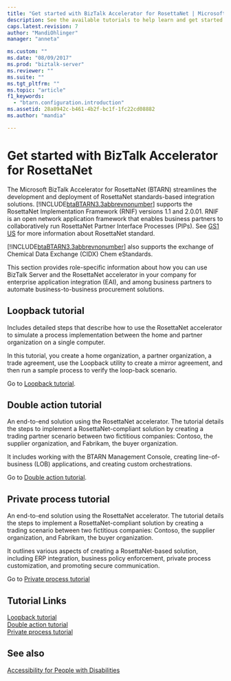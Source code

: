 ```yaml
---
title: "Get started with BizTalk Accelerator for RosettaNet | Microsoft Docs"
description: See the available tutorials to help learn and get started with the RosettaNet accelerator (BTARN) in BizTalk Server
caps.latest.revision: 7
author: "MandiOhlinger" 
manager: "anneta"

ms.custom: ""
ms.date: "08/09/2017"
ms.prod: "biztalk-server"
ms.reviewer: ""
ms.suite: ""
ms.tgt_pltfrm: ""
ms.topic: "article"
f1_keywords: 
  - "btarn.configuration.introduction"
ms.assetid: 28a8942c-b461-4b2f-bc1f-1fc22cd08882
ms.author: "mandia"

---
```

# Get started with BizTalk Accelerator for RosettaNet
The Microsoft BizTalk Accelerator for RosettaNet (BTARN) streamlines the development and deployment of RosettaNet standards-based integration solutions. [!INCLUDE[btaBTARN3.3abbrevnonumber](../../includes/btabtarn3-3abbrevnonumber-md.md)] supports the RosettaNet Implementation Framework (RNIF) versions 1.1 and 2.0.01. RNIF is an open network application framework that enables business partners to collaboratively run RosettaNet Partner Interface Processes (PIPs). See [GS1 US](http://go.microsoft.com/fwlink/?LinkID=33859) for more information about RosettaNet standard.
  
 [!INCLUDE[btaBTARN3.3abbrevnonumber](../../includes/btabtarn3-3abbrevnonumber-md.md)] also supports the exchange of Chemical Data Exchange (CIDX) Chem eStandards.  
  
This section provides role-specific information about how you can use BizTalk Server and the RosettaNet accelerator in your company for enterprise application integration (EAI), and among business partners to automate business-to-business procurement solutions.  

## Loopback tutorial

Includes detailed steps that describe how to use the RosettaNet accelerator to simulate a process implementation between the home and partner organization on a single computer.

In this tutorial, you create a home organization, a partner organization, a trade agreement, use the Loopback utility to create a mirror agreement, and then run a sample process to verify the loop-back scenario.

Go to [Loopback tutorial](loopback-tutorial.md). 

## Double action tutorial

An end-to-end solution using the RosettaNet accelerator. The tutorial details the steps to implement a RosettaNet-compliant solution by creating a trading partner scenario between two fictitious companies: Contoso, the supplier organization, and Fabrikam, the buyer organization.

It includes working with the BTARN Management Console, creating line-of-business (LOB) applications, and creating custom orchestrations.

Go to [Double action tutorial](double-action-tutorial.md). 


## Private process tutorial
An end-to-end solution using the RosettaNet accelerator. The tutorial details the steps to implement a RosettaNet-compliant solution by creating a trading scenario between two fictitious companies: Contoso, the supplier organization, and Fabrikam, the buyer organization.

It outlines various aspects of creating a RosettaNet-based solution, including ERP integration, business policy enforcement, private process customization, and promoting secure communication.

Go to [Private process tutorial](private-process-tutorial.md)


## Tutorial Links
[Loopback tutorial](loopback-tutorial.md)  
[Double action tutorial](double-action-tutorial.md)  
[Private process tutorial](private-process-tutorial.md)

## See also
[Accessibility for People with Disabilities](accessibility-for-people-with-disabilities3.md)